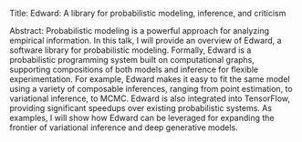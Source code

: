 Title:
Edward: A library for probabilistic modeling, inference, and criticism

Abstract:
Probabilistic modeling is a powerful approach for analyzing empirical information. In this talk, I will provide an overview of Edward, a software library for probabilistic modeling. Formally, Edward is a probabilistic programming system built on computational graphs, supporting compositions of both models and inference for flexible experimentation. For example, Edward makes it easy to fit the same model using a variety of composable inferences, ranging from point estimation, to variational inference, to MCMC. Edward is also integrated into TensorFlow, providing significant speedups over existing probabilistic systems. As examples, I will show how Edward can be leveraged for expanding the frontier of variational inference and deep generative models.
